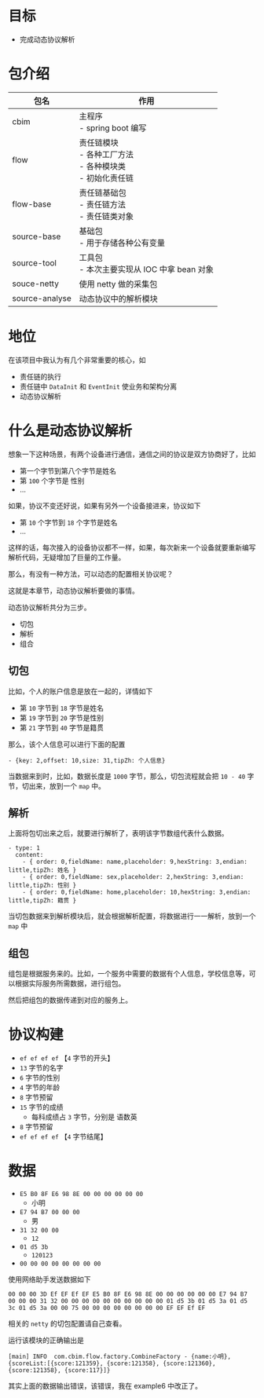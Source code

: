# 目标

- 完成动态协议解析

# 包介绍

| 包名             | 作用                                             |
|----------------|------------------------------------------------|
| cbim           | 主程序<br/> - spring boot 编写                      |
| flow           | 责任链模块<br/> - 各种工厂方法<br/> - 各种模块类<br/> - 初始化责任链 |
| flow-base      | 责任链基础包<br/> - 责任链方法<br/> - 责任链类对象              |
| source-base    | 基础包<br/> - 用于存储各种公有变量                          |
| source-tool    | 工具包<br/> - 本次主要实现从 IOC 中拿 bean 对象              |
| souce-netty    | 使用 netty 做的采集包                                 |
| source-analyse | 动态协议中的解析模块                                     |

# 地位

在该项目中我认为有几个非常重要的核心，如

- 责任链的执行
- 责任链中 `DataInit` 和 `EventInit` 使业务和架构分离
- 动态协议解析

# 什么是动态协议解析

想象一下这种场景，有两个设备进行通信，通信之间的协议是双方协商好了，比如

- 第一个字节到第八个字节是姓名
- 第 `100` 个字节是 性别
- ...

如果，协议不变还好说，如果有另外一个设备接进来，协议如下

- 第 `10` 个字节到 `18` 个字节是姓名
- ...

这样的话，每次接入的设备协议都不一样，如果，每次新来一个设备就要重新编写解析代码，无疑增加了巨量的工作量。

那么，有没有一种方法，可以动态的配置相关协议呢？

这就是本章节，动态协议解析要做的事情。

动态协议解析共分为三步。

- 切包
- 解析
- 组合

## 切包

比如，个人的账户信息是放在一起的，详情如下

- 第 `10` 字节到 `18` 字节是姓名
- 第 `19` 字节到 `20` 字节是性别
- 第 `21` 字节到 `40` 字节是籍贯

那么，该个人信息可以进行下面的配置

```
- {key: 2,offset: 10,size: 31,tipZh: 个人信息}
```

当数据来到时，比如，数据长度是 `1000` 字节，那么，切包流程就会把 `10 - 40` 字节，切出来，放到一个 `map` 中。

## 解析

上面将包切出来之后，就要进行解析了，表明该字节数组代表什么数据。

```
- type: 1
  content:
    - { order: 0,fieldName: name,placeholder: 9,hexString: 3,endian: little,tipZh: 姓名 }
    - { order: 0,fieldName: sex,placeholder: 2,hexString: 3,endian: little,tipZh: 性别 }
    - { order: 0,fieldName: home,placeholder: 10,hexString: 3,endian: little,tipZh: 籍贯 }
```

当切包数据来到解析模块后，就会根据解析配置，将数据进行一一解析，放到一个 `map` 中

## 组包

组包是根据服务来的。比如，一个服务中需要的数据有个人信息，学校信息等，可以根据实际服务所需数据，进行组包。

然后把组包的数据传递到对应的服务上。

# 协议构建

- `ef ef ef ef` 【`4` 字节的开头】
- `13` 字节的名字
- `6` 字节的性别
- `4` 字节的年龄
- `8` 字节预留
- `15` 字节的成绩
    - 每科成绩占 `3` 字节，分别是 语数英
- `8` 字节预留
- `ef ef ef ef` 【`4` 字节结尾】

# 数据

- `E5 B0 8F E6 98 8E 00 00 00 00 00 00`
  - 小明
- `E7 94 B7 00 00 00`
  - 男
- `31 32 00 00`
  - `12`
- `01 d5 3b`      
  - `120123`
- `00 00 00 00 00 00 00 00`

使用网络助手发送数据如下

```
00 00 00 3D Ef EF Ef EF E5 B0 8F E6 98 8E 00 00 00 00 00 00 E7 94 B7 00 00 00 31 32 00 00 00 00 00 00 00 00 00 00 01 d5 3b 01 d5 3a 01 d5 3c 01 d5 3a 00 00 75 00 00 00 00 00 00 00 00 EF EF Ef EF
```

相关的 `netty` 的切包配置请自己查看。

运行该模块的正确输出是

```
[main] INFO  com.cbim.flow.factory.CombineFactory - {name:小明},{scoreList:[{score:121359}, {score:121358}, {score:121360}, {score:121358}, {score:117}]}
```

其实上面的数据输出错误，该错误，我在 example6 中改正了。
